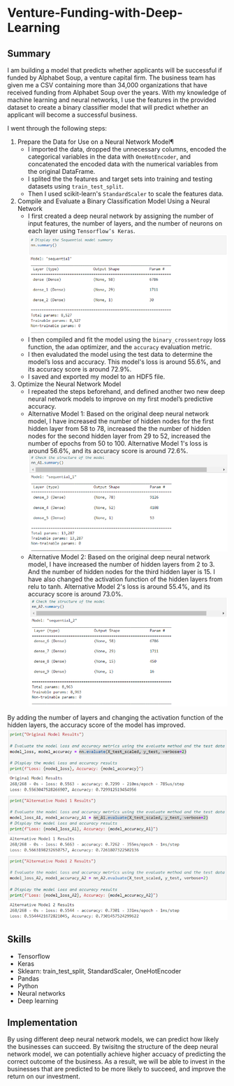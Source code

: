 # Venture-Funding-with-Deep-Learning
## Summary
I am building a model that predicts whether applicants will be successful if funded by Alphabet Soup, a venture capital firm. 
The business team has given me a CSV containing more than 34,000 organizations that have received funding from Alphabet Soup over the years. With my knowledge of machine learning and neural networks, I use the features in the provided dataset to create a binary classifier model that will predict whether an applicant will become a successful business.

I went through the following steps:

1. Prepare the Data for Use on a Neural Network Model¶
    - I imported the data, dropped the unnecessary columns, encoded the categorical variables in the data with `OneHotEncoder`, and concatenated the encoded data with the numerical variables from the original DataFrame.
    - I splited the the features and target sets into training and testing datasets using `train_test_split`.
    - Then I used scikit-learn's `StandardScaler` to scale the features data.
2. Compile and Evaluate a Binary Classification Model Using a Neural Network
    - I first created a deep neural network by assigning the number of input features, the number of layers, and the number of neurons on each layer using `Tensorflow’s Keras`.
    ![Alt text](Images/model_summary.png)
    - I then compiled and fit the model using the `binary_crossentropy` loss function, the `adam` optimizer, and the `accuracy` evaluation metric.
    - I then evaludated the model using the test data to determine the model’s loss and accuracy. This model's loss is around 55.6%, and its accuracy score is around 72.9%. 
    - I saved and exported my model to an HDF5 file.
3. Optimize the Neural Network Model
    - I repeated the steps beforehand, and defined another two new deep neural network models to improve on my first model’s predictive accuracy.
    - Alternative Model 1: Based on the original deep neural network model, I have increased the number of hidden nodes for the first hidden layer from 58 to 78, increased the the number of hidden nodes for the second hidden layer from 29 to 52, increased the number of epochs from 50 to 100. Alternative Model 1's loss is around 56.6%, and its accuracy score is around 72.6%. 
    ![Alt text](Images/model_A1_summary.png)
    - Alternative Model 2: Based on the original deep neural network model, I have increased the number of hidden layers from 2 to 3. And the number of hidden nodes for the third hidden layer is 15. I have also changed the activation function of the hidden layers from relu to tanh. Alternative Model 2's loss is around 55.4%, and its accuracy score is around 73.0%. 
    ![Alt text](Images/model_A2_summary.png)

By adding the number of layers and changing the activation function of the hidden layers, the accuracy score of the model has improved. 
![Alt text](Images/results.png)

## Skills
- Tensorflow
- Keras
- Sklearn: train_test_split, StandardScaler, OneHotEncoder
- Pandas
- Python
- Neural networks
- Deep learning 

## Implementation
By using different deep neural network models, we can predict how likely the businesses can succeed. By twisitng the structure of the deep neural network model, we can potentially achieve higher accuacy of predicting the correct outcome of the business. As a result, we will be able to invest in the businesses that are predicted to be more likely to succeed, and improve the return on our investment.